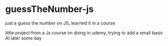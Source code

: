 # guessTheNumber-js
just a guess the number on JS, learned it in a course

little project from a Js course im doing in udemy, trying to add a small basic AI later some day

